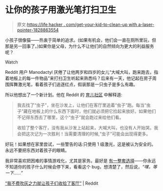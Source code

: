# 让你的孩子用激光笔打扫卫生

> 原文:[https://life hacker . com/get-your-kid-to-clean-up with a-laser-pointer-1828863554](https://lifehacker.com/get-your-kid-to-clean-up-with-a-laser-pointer-1828863554)

小孩子很像猫——热衷于简单的追求。(如果有机会，他们会一直在厕所里玩，但那是另一回事了。)如果你是父母，为什么不让他们的自然倾向为更大的利益服务呢？

Watch

Reddit 用户 Manodactyl 厌倦了让他两岁和四岁的女儿“大喊大叫，跑来跑去，指着地板上的每一件物品”来打扫卫生听起来熟悉吗？后来有一天，他记起在房子周围挥舞激光笔，看着孩子们追逐红点，假装那是一只虫子是多么有趣。

所以他想出了一个新计划。他在 Reddit 的 [育儿社区](https://www.reddit.com/r/Parenting/comments/998oci/i_just_got_the_kids_to_pickup_the_living_room/) 中解释道:

> 我去找了“虫子”，坐在沙发上，让他们在客厅里追着“虫子”跑。每当“虫子”藏在地板上的什么东西下面时，他们就必须把它捡起来放好。如果他们不记得东西去了哪里，这个“虫子”就会跑过来给他们看。
> 
> 收拾了整个客厅，没有我从沙发上站起来，大喊大叫，也没有人开始哭。我会把这次记为一次胜利！当需要清理的时候,“虫子”可能会出现得更多。

好玩！如果想在家里尝试，一些警告的话:只使用 1 级激光，这是被认为安全的。永远不要把东西对着孩子的眼睛。

我非常喜欢把困难的事情游戏化，尤其是家务。最好是 [有一整套选择](https://offspring.lifehacker.com/gamify-chores-with-little-kids-1823439260)——你永远不知道你的孩子什么时候会停下来，看看这个 bug，想清楚了，然后说，*“嘿，等一下……”*

[“我不费吹灰之力就让孩子们收拾了客厅”](https://www.reddit.com/r/Parenting/comments/998oci/i_just_got_the_kids_to_pickup_the_living_room/) | Reddit